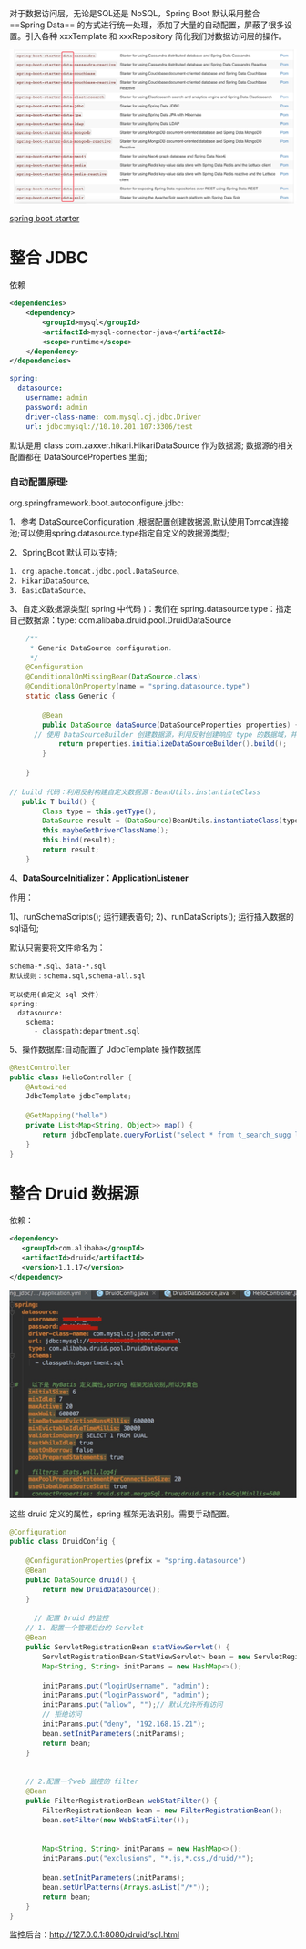 对于数据访问层，无论是SQL还是 NoSQL，Spring Boot 默认采用整合 ==Spring Data== 的方式进行统一处理，添加了大量的自动配置，屏蔽了很多设置。引入各种 xxxTemplate 和 xxxRepository 简化我们对数据访问层的操作。

![spring boot图片](images/QQ20190623-140710@2x.jpg)

[spring boot starter](https://docs.spring.io/spring-boot/docs/2.1.6.RELEASE/reference/html/using-boot-build-systems.html#using-boot-starter)



# 整合 JDBC

依赖

```xml
<dependencies>
    <dependency>
        <groupId>mysql</groupId>
        <artifactId>mysql-connector-java</artifactId>
        <scope>runtime</scope>
    </dependency>
</dependencies>
```



```yaml
spring:
  datasource:
    username: admin
    password: admin
    driver-class-name: com.mysql.cj.jdbc.Driver
    url: jdbc:mysql://10.10.201.107:3306/test
```

默认是用 class com.zaxxer.hikari.HikariDataSource 作为数据源;
数据源的相关配置都在 DataSourceProperties 里面;

### 自动配置原理: 

org.springframework.boot.autoconfigure.jdbc: 

1、参考 DataSourceConfiguration ,根据配置创建数据源,默认使用Tomcat连接池;可以使用spring.datasource.type指定自定义的数据源类型; 

2、SpringBoot 默认可以支持;

 	1. org.apache.tomcat.jdbc.pool.DataSource、
 	2. HikariDataSource、
 	3. BasicDataSource、

3、自定义数据源类型( spring 中代码 )：我们在 spring.datasource.type：指定自己数据源：type: com.alibaba.druid.pool.DruidDataSource

```java
  	/**
	 * Generic DataSource configuration.
	 */
	@Configuration
	@ConditionalOnMissingBean(DataSource.class)
	@ConditionalOnProperty(name = "spring.datasource.type")
	static class Generic {

		@Bean
		public DataSource dataSource(DataSourceProperties properties) {
      // 使用 DataSourceBuilder 创建数据源，利用反射创建响应 type 的数据域，并且绑定相关属性。
			return properties.initializeDataSourceBuilder().build();
		}

	}

// build 代码：利用反射构建自定义数据源：BeanUtils.instantiateClass
   public T build() {
        Class type = this.getType();
        DataSource result = (DataSource)BeanUtils.instantiateClass(type);
        this.maybeGetDriverClassName();
        this.bind(result);
        return result;
    }

```

4、**DataSourceInitializer：ApplicationListener**

作用：

1)、runSchemaScripts(); 运行建表语句;
2)、runDataScripts(); 运行插入数据的sql语句;

默认只需要将文件命名为：

```properties
schema-*.sql、data-*.sql
默认规则：schema.sql,schema-all.sql

可以使用(自定义 sql 文件)
spring:
  datasource:
    schema:
      - classpath:department.sql
```

5、操作数据库:自动配置了 JdbcTemplate 操作数据库

```java
@RestController
public class HelloController {
    @Autowired
    JdbcTemplate jdbcTemplate;

    @GetMapping("hello")
    private List<Map<String, Object>> map() {
        return jdbcTemplate.queryForList("select * from t_search_sugg limit 10");
    }
}
```



# 整合 Druid 数据源

依赖：

```xml
<dependency>
   <groupId>com.alibaba</groupId>
   <artifactId>druid</artifactId>
   <version>1.1.17</version>
</dependency>
```

![bruid 其他属性配置](images/QQ20190623-164717@2x.jpg)



这些 druid 定义的属性，spring 框架无法识别。需要手动配置。

```java
@Configuration
public class DruidConfig {

    @ConfigurationProperties(prefix = "spring.datasource")
    @Bean
    public DataSource druid() {
        return new DruidDataSource();
    }
  
      // 配置 Druid 的监控
    // 1. 配置一个管理后台的 Servlet
    @Bean
    public ServletRegistrationBean statViewServlet() {
        ServletRegistrationBean<StatViewServlet> bean = new ServletRegistrationBean<>(new StatViewServlet(), "/druid/*");
        Map<String, String> initParams = new HashMap<>();

        initParams.put("loginUsername", "admin");
        initParams.put("loginPassword", "admin");
        initParams.put("allow", "");// 默认允许所有访问
        // 拒绝访问
        initParams.put("deny", "192.168.15.21");
        bean.setInitParameters(initParams);
        return bean;
    }


    // 2.配置一个web 监控的 filter
    @Bean
    public FilterRegistrationBean webStatFilter() {
        FilterRegistrationBean bean = new FilterRegistrationBean();
        bean.setFilter(new WebStatFilter());


        Map<String, String> initParams = new HashMap<>();
        initParams.put("exclusions", "*.js,*.css,/druid/*");

        bean.setInitParameters(initParams);
        bean.setUrlPatterns(Arrays.asList("/*"));
        return bean;
    }
}
```

监控后台：http://127.0.0.1:8080/druid/sql.html